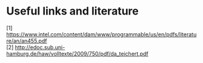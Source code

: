 # Useful links and literature
[1] https://www.intel.com/content/dam/www/programmable/us/en/pdfs/literature/an/an455.pdf  
[2] http://edoc.sub.uni-hamburg.de/haw/volltexte/2009/750/pdf/da_teichert.pdf  
